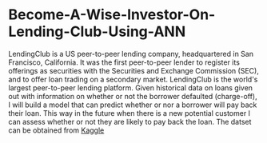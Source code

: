 # Become-A-Wise-Investor-On-Lending-Club-Using-ANN
LendingClub is a US peer-to-peer lending company, headquartered in San Francisco, California. It was the first peer-to-peer lender to register its offerings as securities with the Securities and Exchange Commission (SEC), and to offer loan trading on a secondary market. LendingClub is the world's largest peer-to-peer lending platform.  Given historical data on loans given out with information on whether or not the borrower defaulted (charge-off), I will build a model that can predict whether or nor a borrower will pay back their loan. This way in the future when there is a new potential customer I can assess whether or not they are likely to pay back the loan. The datset can be obtained from [Kaggle](https://www.kaggle.com/wordsforthewise/lending-club)
